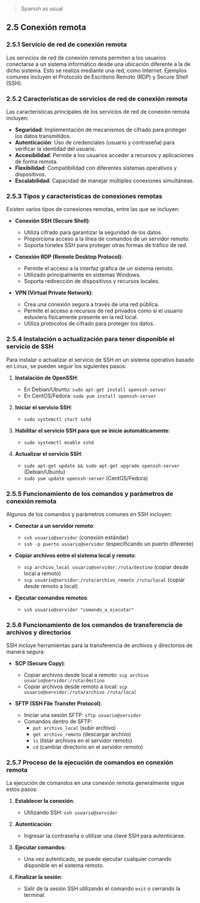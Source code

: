 > Spanish as usual
## 2.5 Conexión remota

### 2.5.1 Servicio de red de conexión remota

Los servicios de red de conexión remota permiten a los usuarios conectarse a un sistema informático desde una ubicación diferente a la de dicho sistema. Esto se realiza mediante una red, como Internet. Ejemplos comunes incluyen el Protocolo de Escritorio Remoto (RDP) y Secure Shell (SSH).

### 2.5.2 Características de servicios de red de conexión remota

Las características principales de los servicios de red de conexión remota incluyen:

- **Seguridad**: Implementación de mecanismos de cifrado para proteger los datos transmitidos.
- **Autenticación**: Uso de credenciales (usuario y contraseña) para verificar la identidad del usuario.
- **Accesibilidad**: Permite a los usuarios acceder a recursos y aplicaciones de forma remota.
- **Flexibilidad**: Compatibilidad con diferentes sistemas operativos y dispositivos.
- **Escalabilidad**: Capacidad de manejar múltiples conexiones simultáneas.

### 2.5.3 Tipos y características de conexiones remotas

Existen varios tipos de conexiones remotas, entre las que se incluyen:

- **Conexión SSH (Secure Shell)**:
  - Utiliza cifrado para garantizar la seguridad de los datos.
  - Proporciona acceso a la línea de comandos de un servidor remoto.
  - Soporta túneles SSH para proteger otras formas de tráfico de red.

- **Conexión RDP (Remote Desktop Protocol)**:
  - Permite el acceso a la interfaz gráfica de un sistema remoto.
  - Utilizado principalmente en sistemas Windows.
  - Soporta redirección de dispositivos y recursos locales.

- **VPN (Virtual Private Network)**:
  - Crea una conexión segura a través de una red pública.
  - Permite el acceso a recursos de red privados como si el usuario estuviera físicamente presente en la red local.
  - Utiliza protocolos de cifrado para proteger los datos.

### 2.5.4 Instalación o actualización para tener disponible el servicio de SSH

Para instalar o actualizar el servicio de SSH en un sistema operativo basado en Linux, se pueden seguir los siguientes pasos:

1. **Instalación de OpenSSH**:
   - En Debian/Ubuntu: `sudo apt-get install openssh-server`
   - En CentOS/Fedora: `sudo yum install openssh-server`

2. **Iniciar el servicio SSH**:
   - `sudo systemctl start sshd`

3. **Habilitar el servicio SSH para que se inicie automáticamente**:
   - `sudo systemctl enable sshd`

4. **Actualizar el servicio SSH**:
   - `sudo apt-get update && sudo apt-get upgrade openssh-server` (Debian/Ubuntu)
   - `sudo yum update openssh-server` (CentOS/Fedora)

### 2.5.5 Funcionamiento de los comandos y parámetros de conexión remota

Algunos de los comandos y parámetros comunes en SSH incluyen:

- **Conectar a un servidor remoto**:
  - `ssh usuario@servidor` (conexión estándar)
  - `ssh -p puerto usuario@servidor` (especificando un puerto diferente)

- **Copiar archivos entre el sistema local y remoto**:
  - `scp archivo_local usuario@servidor:/ruta/destino` (copiar desde local a remoto)
  - `scp usuario@servidor:/ruta/archivo_remoto /ruta/local` (copiar desde remoto a local)

- **Ejecutar comandos remotos**:
  - `ssh usuario@servidor "comando_a_ejecutar"`

### 2.5.6 Funcionamiento de los comandos de transferencia de archivos y directorios

SSH incluye herramientas para la transferencia de archivos y directorios de manera segura:

- **SCP (Secure Copy)**:
  - Copiar archivos desde local a remoto: `scp archivo usuario@servidor:/ruta/destino`
  - Copiar archivos desde remoto a local: `scp usuario@servidor:/ruta/archivo /ruta/local`

- **SFTP (SSH File Transfer Protocol)**:
  - Iniciar una sesión SFTP: `sftp usuario@servidor`
  - Comandos dentro de SFTP:
    - `put archivo_local` (subir archivo)
    - `get archivo_remoto` (descargar archivo)
    - `ls` (listar archivos en el servidor remoto)
    - `cd` (cambiar directorio en el servidor remoto)

### 2.5.7 Proceso de la ejecución de comandos en conexión remota

La ejecución de comandos en una conexión remota generalmente sigue estos pasos:

1. **Establecer la conexión**:
   - Utilizando SSH: `ssh usuario@servidor`
   
2. **Autenticación**:
   - Ingresar la contraseña o utilizar una clave SSH para autenticarse.

3. **Ejecutar comandos**:
   - Una vez autenticado, se puede ejecutar cualquier comando disponible en el sistema remoto.

4. **Finalizar la sesión**:
   - Salir de la sesión SSH utilizando el comando `exit` o cerrando la terminal.

